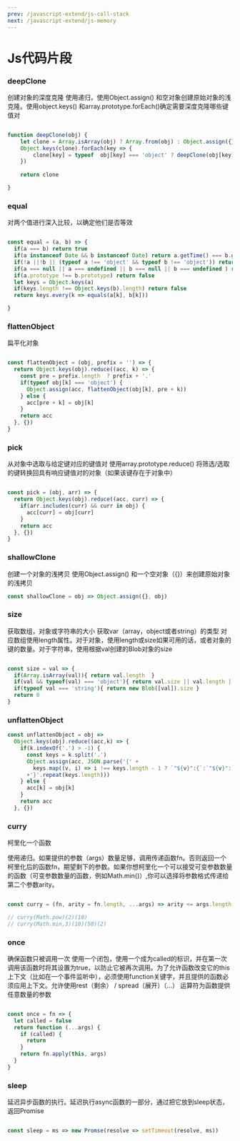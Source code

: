 ```yaml
---
prev: /javascript-extend/js-call-stack
next: /javascript-extend/js-memory
---
```



# Js代码片段

### deepClone
创建对象的深度克隆
使用递归，使用Object.assign() 和空对象创建原始对象的浅克隆。使用object.keys() 和array.prototype.forEach()确定需要深度克隆哪些键值对
 
```js

function deepClone(obj) {
    let clone = Array.isArray(obj) ? Array.from(obj) : Object.assign({}, obj)
    Object.keys(clone).forEach(key => {
        clone[key] = typeof  obj[key] === 'object' ? deepClone(obj[key]) : obj[key]
    })
    
    return clone

}

```


### equal 

对两个值进行深入比较，以确定他们是否等效
```js

const equal = (a, b) => {
  if(a === b) return true
  if(a instanceof Date && b instanceof Date) return a.getTime() === b.getTime()
  if(!a ||!b || (typeof a !== 'object' && typeof b !== 'object')) return a === b
  if(a === null || a === undefined || b === null || b === undefined ) return false
  if(a.prototype !== b.prototype) return false
  let keys = Object.keys(a)
  if(keys.length !== Object.keys(b).length) return false
  return keys.every(k => equals(a[k], b[k]))

}

```


### flattenObject

扁平化对象

```js

const flattenObject = (obj, prefix = '') => {
  return Object.keys(obj).reduce((acc, k) => {
    const pre = prefix.length  ? prefix + '.'
    if(typeof obj[k] === 'object') {
      Object.assign(acc, flattenObject(obj[k], pre + k))
    } else {
      acc[pre + k] = obj[k]
    }
    return acc
  }, {}) 
}

```


### pick

从对象中选取与给定键对应的键值对
使用array.prototype.reduce() 将筛选/选取的键转换回具有响应键值对的对象（如果该键存在于对象中）

```js

const pick = (obj, arr) => {
  return Object.keys(obj).reduce((acc, curr) => {
    if(arr.includes(curr) && curr in obj) {
      acc[curr] = obj[curr]
    }
    return acc
  }, {})
}

```

### shallowClone

创建一个对象的浅拷贝
使用Object.assign() 和一个空对象（{}）来创建原始对象的浅拷贝

```js
const shallowClone = obj => Object.assign({}, obj)

```

### size

获取数组，对象或字符串的大小
获取var（array，object或者string）的类型
对应数组使用length属性。对于对象，使用length或size如果可用的话，或者对象的键的数量。对于字符串，使用根据val创建的Blob对象的size

```js

const size = val => {
  if(Array.isArray(val)){ return val.length  }
  if(val && typeof(val) === 'object'){ return val.size || val.length ||  Object.keys(val).length }
  if(typeof val === 'string'){ return new Blob([val]).size }
  return 0
}

```

### unflattenObject

```js
const unflattenObject = obj =>
  Object.keys(obj).reduce((acc,k) => {
    if(k.indexOf('.') > -1) {
      const keys = k.split('.')
      Object.assign(acc, JSON.parse('{' +
        keys.map((v, i) => i !== keys.length - 1 ? `"${v}":{`:`"${v}":`).join('') + obj[k]
      +'}'.repeat(keys.length)))
    } else {
      acc[k] = obj[k]
    }
    return acc
  }, {})

  ```


### curry

柯里化一个函数

使用递归。如果提供的参数（args）数量足够，调用传递函数fn。否则返回一个柯里化后的函数fn，期望剩下的参数。如果你想柯里化一个可以接受可变参数数量的函数（可变参数数量的函数，例如Math.min()）,你可以选择将参数格式传递给第二个参数arity。

```js

const curry = (fn, arity = fn.length, ...args) => arity <= args.length ? fn(...args) : curry.bind(null, fn, arity, ...args)

// curry(Math.pow)(2)(10)
// curry(Math.min,3)(10)(50)(2)

```

### once
确保函数只被调用一次
使用一个闭包，使用一个成为called的标识，并在第一次调用该函数时将其设置为true，以防止它被再次调用。为了允许函数改变它的this上下文（比如在一个事件监听中），必须使用function关键字，并且提供的函数必须应用上下文。允许使用rest（剩余） / spread（展开）（...） 运算符为函数提供任意数量的参数

```js

const once = fn => {
  let called = false
  return function (...args) {
    if (called) {
      return
    }
    return fn.apply(this, args)
  }
}
```

### sleep

延迟异步函数的执行。延迟执行async函数的一部分，通过把它放到sleep状态，返回Promise

```js

const sleep = ms => new Promse(resolve => setTimeout(resolve, ms))

```